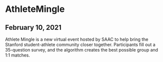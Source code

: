 # AthleteMingle

## February 10, 2021

Athlete Mingle is a new virtual event hosted by SAAC to help bring the Stanford
student-athlete community closer together. Participants fill out a 35-question
survey, and the algorithm creates the best possible group and 1:1 matches.